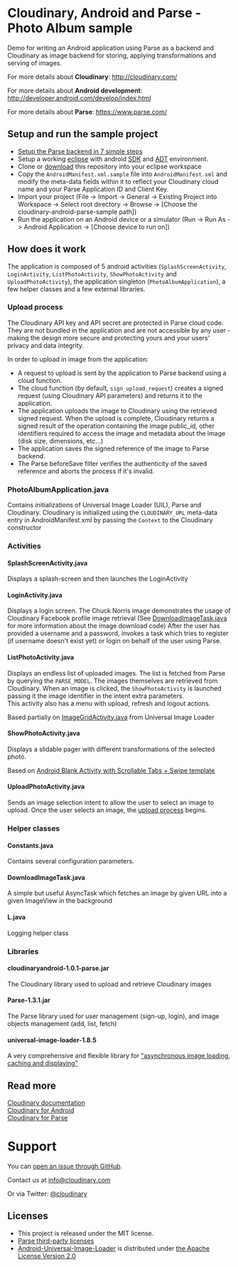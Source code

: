 Cloudinary, Android and Parse - Photo Album sample
==================================================

Demo for writing an Android application using Parse as a backend and Cloudinary as image backend for storing,
applying transformations and serving of images.

For more details about **Cloudinary**: http://cloudinary.com/

For more details about **Android development**: http://developer.android.com/develop/index.html

For more details about **Parse**: https://www.parse.com/


## Setup and run the sample project

* [Setup the Parse backend in 7 simple steps](https://github.com/cloudinary/cloudinary_parse#setup-the-sample-project)
* Setup a working [eclipse](http://www.eclipse.org/downloads/) with android [SDK](http://developer.android.com/sdk/index.html) and [ADT](http://developer.android.com/sdk/installing/installing-adt.html) environment.
* Clone or [download](https://github.com/cloudinary/cloudinary-android-parse-sample/archive/master.zip) this repository into your eclipse workspace
* Copy the `AndroidManifest.xml.sample` file into `AndroidManifest.xml` and modify the meta-data fields within it to reflect your Cloudinary cloud name and your Parse Application ID and Client Key.
* Import your project (File -> Import -> General -> Existing Project into Workspace -> Select root directory -> Browse -> [Choose the cloudinary-android-parse-sample path])
* Run the application on an Android device or a simulator (Run -> Run As -> Android Application -> [Choose device to run on])

## How does it work
The application is composed of 5 android activities (`SplashScreenActivity`, `LoginActivity`, `ListPhotoActivity`, `ShowPhotoActivity` and `UploadPhotoActivity`), the application singleton (`PhotoAlbumApplication`), a few helper classes and a few external libraries.

### Upload process
The Cloudinary API key and API secret are protected in Parse cloud code. They are not bundled in the application and are not accessible by any user - making the design more secure and protecting yours and your users' privacy and data integrity.

In order to upload in image from the application:

* A request to upload is sent by the application to Parse backend using a cloud function.
* The cloud function (by default, `sign_upload_request`) creates a signed request (using Cloudinary API parameters) and returns it to the application.
* The application uploads the image to Cloudinary using the retrieved signed request. When the upload is complete, Cloudinary returns a signed result of the operation containing the image public\_id, other identifiers required to access the image and metadata about the image (disk size, dimensions, etc...)
* The application saves the signed reference of the image to Parse backend.
* The Parse beforeSave filter verifies the authenticity of the saved reference and aborts the process if it's invalid.

### PhotoAlbumApplication.java
Contains initializations of Universal Image Loader (UIL), Parse and Cloudinary. Cloudinary is initialized using the `CLOUDINARY_URL` meta-data entry in AndroidManifest.xml by passing the `Context` to the Cloudinary constructor

### Activities
#### SplashScreenActivity.java
Displays a splash-screen and then launches the LoginActivity

#### LoginActivity.java
Displays a login screen. The Chuck Norris image demonstrates the usage of Cloudinary Facebook profile image retrieval (See [DownloadImageTask.java](#downloadimagetaskjava) for more information about the image download code)
After the user has provided a username and a password, invokes a task which tries to register (if username doesn't exist yet) or login on behalf of the user using Parse.

#### ListPhotoActivity.java
Displays an endless list of uploaded images. The list is fetched from Parse by querying the `PARSE_MODEL`. The images themselves are retrieved from Cloudinary.
When an image is clicked, the `ShowPhotoActivity` is launched passing it the image identifier in the intent extra parameters.  
This activity also has a menu with upload, refresh and logout actions.

Based partially on [ImageGridActivity.java](https://github.com/nostra13/Android-Universal-Image-Loader/blob/master/sample/src/com/nostra13/example/universalimageloader/ImageGridActivity.java) from Universal Image Loader

#### ShowPhotoActivity.java
Displays a slidable pager with different transformations of the selected photo.

Based on [Android Blank Activity with Scrollable Tabs + Swipe template](http://developer.android.com/tools/projects/templates.html#blank-activity)

#### UploadPhotoActivity.java
Sends an image selection intent to allow the user to select an image to upload.
Once the user selects an image, the [upload process](#uploadprocess) begins.

### Helper classes
#### Constants.java
Contains several configuration parameters.

#### DownloadImageTask.java
A simple but useful AsyncTask which fetches an image by given URL into a given ImageView in the background

#### L.java
Logging helper class

### Libraries
#### cloudinaryandroid-1.0.1-parse.jar
The Cloudinary library used to upload and retrieve Cloudinary images

#### Parse-1.3.1.jar
The Parse library used for user management (sign-up, login), and image objects management (add, list, fetch)

#### universal-image-loader-1.8.5
A very comprehensive and flexible library for ["asynchronous image loading, caching and displaying"](https://github.com/nostra13/Android-Universal-Image-Loader#-universal-image-loader-for-android)

## Read more

[Cloudinary documentation](http://cloudinary.com/documentation)  
[Cloudinary for Android](https://github.com/cloudinary/cloudinary_android)  
[Cloudinary for Parse](https://github.com/cloudinary/cloudinary_parse)

# Support

You can [open an issue through GitHub](https://github.com/cloudinary/cloudinary-android-parse-sample/issues).

Contact us at [info@cloudinary.com](mailto:info@cloudinary.com)

Or via Twitter: [@cloudinary](https://twitter.com/#!/cloudinary)

## Licenses

* This project is released under the MIT license.
* [Parse third-party licenses](https://github.com/cloudinary/cloudinary-android-parse-sample/blob/master/third_party_licenses.txt)
* [Android-Universal-Image-Loader](https://github.com/nostra13/Android-Universal-Image-Loader) is distributed under [the Apache License Version 2.0](https://github.com/nostra13/Android-Universal-Image-Loader/blob/master/LICENSE)
